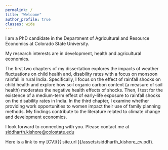 ```yaml
---
permalink: /
title: "Welcome"
author_profile: true
classes: wide
---
```


I am a PhD candidate in the Department of Agricultural and Resource Economics at Colorado State University.

My research interests are in development, health and agricultural economics.

The first two chapters of my dissertation explores the impacts of weather fluctuations on child health and, disability rates with a focus on monsoon rainfall in rural India.  Specifically, I focus on the effect of rainfall shocks on child health and explore how soil organic carbon content (a measure of soil health) moderates the negative health effects of shocks. Then, I test for the existence of a medium-term effect of early-life exposure to rainfall shocks on the disability rates in India. In the third chapter, I examine whether providing work opportunities to women impact their use of family planning methods. My findings contribute to the literature related to climate change and development economics.	

I look forward to connecting with you. Please contact me at siddharth.kishore@colostate.edu

Here is a link to my [CV]({{ site.url }}/assets/siddharth_kishore_cv.pdf).

